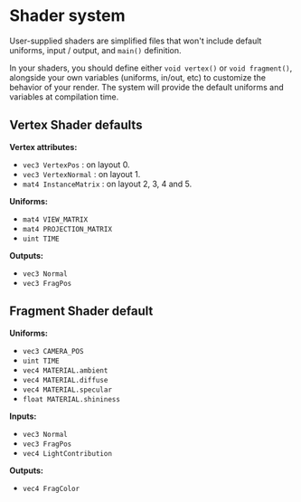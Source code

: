 
# Shader system

User-supplied shaders are simplified files that won't include default uniforms,
input / output, and `main()` definition.

In your shaders, you should define either `void vertex()` or `void fragment()`,
alongside your own variables (uniforms, in/out, etc) to customize the behavior
of your render. The system will provide the default uniforms and variables at
compilation time.

## Vertex Shader defaults

**Vertex attributes:**

- `vec3 VertexPos` : on layout 0.
- `vec3 VertexNormal` : on layout 1.
- `mat4 InstanceMatrix` : on layout 2, 3, 4 and 5.

**Uniforms:**

- `mat4 VIEW_MATRIX`
- `mat4 PROJECTION_MATRIX`
- `uint TIME`

**Outputs:**

- `vec3 Normal`
- `vec3 FragPos`

## Fragment Shader default

**Uniforms:**

- `vec3 CAMERA_POS`
- `uint TIME`
- `vec4 MATERIAL.ambient`
- `vec4 MATERIAL.diffuse`
- `vec4 MATERIAL.specular`
- `float MATERIAL.shininess`

**Inputs:**

- `vec3 Normal`
- `vec3 FragPos`
- `vec4 LightContribution`

**Outputs:**

- `vec4 FragColor`
